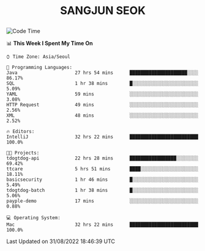 <h1>
 <p align="center">
   SANGJUN SEOK
 </p>
</h1>

<!--START_SECTION:waka-->
![Code Time](http://img.shields.io/badge/Code%20Time-1%2C765%20hrs%2020%20mins-blue)

📊 **This Week I Spent My Time On** 

```text
⌚︎ Time Zone: Asia/Seoul

💬 Programming Languages: 
Java                     27 hrs 54 mins      █████████████████████░░░░   86.17% 
SQL                      1 hr 38 mins        █░░░░░░░░░░░░░░░░░░░░░░░░   5.09% 
YAML                     59 mins             ░░░░░░░░░░░░░░░░░░░░░░░░░   3.08% 
HTTP Request             49 mins             ░░░░░░░░░░░░░░░░░░░░░░░░░   2.56% 
XML                      48 mins             ░░░░░░░░░░░░░░░░░░░░░░░░░   2.52%

🔥 Editors: 
IntelliJ                 32 hrs 22 mins      █████████████████████████   100.0%

🐱‍💻 Projects: 
tdogtdog-api             22 hrs 28 mins      █████████████████░░░░░░░░   69.42% 
ttcare                   5 hrs 51 mins       ████░░░░░░░░░░░░░░░░░░░░░   18.11% 
basicsecurity            1 hr 46 mins        █░░░░░░░░░░░░░░░░░░░░░░░░   5.49% 
tdogtdog-batch           1 hr 38 mins        █░░░░░░░░░░░░░░░░░░░░░░░░   5.06% 
payple-demo              17 mins             ░░░░░░░░░░░░░░░░░░░░░░░░░   0.88%

💻 Operating System: 
Mac                      32 hrs 22 mins      █████████████████████████   100.0%

```


 Last Updated on 31/08/2022 18:46:39 UTC
<!--END_SECTION:waka-->
